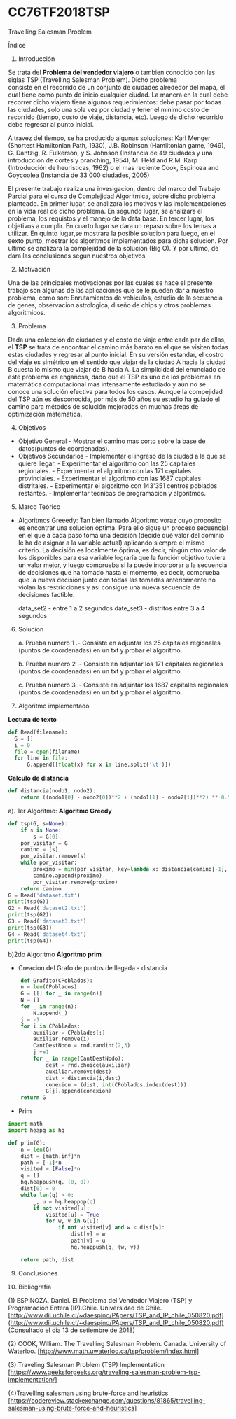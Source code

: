 # CC76TF2018TSP
Travelling Salesman Problem

Índice
1. Introducción

Se trata del **Problema del vendedor viajero** o tambien conocido con las siglas TSP (Travelling Salesman Problem). Dicho problema  
consiste en el recorrido de un conjunto de ciudades alrededor del mapa, el cual tiene como punto de inicio cualquier ciudad. La manera 
en la cual debe recorrer dicho viajero tiene algunos requerimientos: debe pasar por todas las ciudades, solo una sola vez por ciudad y 
tener el minimo costo de recorrido (tiempo, costo de viaje, distancia, etc). Luego de dicho recorrido debe regresar al punto inicial. 

A travez del tiempo, se ha producido algunas soluciones: Karl Menger (Shortest Hamiltonian Path, 1930), J.B. Robinson (Hamiltonian game, 
1949), G. Dantzig, R. Fulkerson, y S. Johnson (Instancia de 49 ciudades y una introducción de cortes y branching, 1954), M. Held and 
R.M. Karp (Introducción de heuristicas, 1962) o el mas reciente Cook, Espinoza and Goycoolea (Instancia de 33 000 ciudades, 2005)

El presente trabajo realiza una invesigacion, dentro del marco del Trabajo Parcial para el curso de Complejidad Algoritmica, sobre dicho 
problema planteado. En primer lugar, se analizara los motivos y las implementaciones en la vida real de dicho problema. En segundo 
lugar, se analizara el problema, los requistos y el manejo de la data base. En tercer lugar, los objetivos a cumplir. En cuarto lugar se 
dara un repaso sobre los temas a utilizar. En quinto lugar,se mostrara la posible solucion para luego, en el sexto punto, mostrar los 
algoritmos implementados para dicha solucion. Por ultimo se analizara la complejidad de la solucion (Big O). Y por ultimo, de dara las 
conclusiones segun nuestros objetivos

2. Motivación

Una de las principales motivaciones por las cuales se hace el presente trabajo son algunas de las aplicaciones que se le pueden dar a 
nuestro problema, como son: Enrutamientos de vehiculos, estudio de la secuencia de genes, observacion astrologica, diseño de chips y 
otros problemas algoritmicos.

3. Problema

Dada una colección de ciudades y el costo de viaje entre cada par de ellas, el **TSP** se trata de encontrar el camino más barato en el 
que se visiten todas estas ciudades y regresar al punto inicial. En su versión estandar, el costro del viaje es simétrico en el sentido 
que viajar de la ciudad A hacia la ciudad B cuesta lo mismo que viajar de B hacia A.
La simplicidad del enunciado de este problema es engañosa, dado que el TSP es uno de los problemas en matemática computacional más 
intensamente estudiado y aún no se conoce una solución efectiva para todos los casos.
Aunque la compejidad del TSP aún es desconocida, por más de 50 años su estudio ha guiado el camino para métodos de solución mejorados en 
muchas áreas de optimización matemática.

4. Objetivos

  - Objetivo General
        - Mostrar el camino mas corto sobre la base de datos(puntos de coordenadas).
  - Objetivos Secundarios
        - Implementar el ingreso de la ciudad a la que se quiere llegar.
        - Experimentar el algoritmo con las 25 capitales regionales.
        - Experimentar el algoritmo con las 171 capitales provinciales.
        - Experimentar el algoritmo con las 1687 capitales distritales.
        - Experimentar el algoritmo con 143'351 centros poblados restantes.
        - Implementar tecnicas de programacion y algoritmos.

5. Marco Teórico 

  - Algoritmos Greeedy: 
    Tan bien llamado Algoritmo voraz cuyo proposito es encontrar una solucion optima. Para ello sigue un proceso secuencial en el que a
    cada paso toma una decisión (decide qué valor del dominio le ha de asignar a la variable actual) aplicando siempre el mismo criterio.
    La decisión es localmente óptima, es decir, ningún otro valor de los disponibles para esa variable lograría que la función objetivo
    tuviera un valor mejor, y luego comprueba si la puede incorporar a la secuencia de decisiones que ha tomado hasta el momento, es 
    decir, comprueba que la nueva decisión junto con todas las tomadas anteriormente no violan las restricciones y así consigue una 
    nueva secuencia de decisiones factible. 
    
   
    data_set2 - entre 1 a 2 segundos
    date_set3 - distritos entre 3 a 4 segundos
    
6. Solucion

    a. Prueba numero 1 .- Consiste en adjuntar los 25 capitales regionales (puntos de coordenadas) en un txt y probar el algoritmo.
      
    b. Prueba numero 2 .- Consiste en adjuntar los 171 capitales regionales (puntos de coordenadas) en un txt y probar el algoritmo.
      
    c. Prueba numero 3 .- Consiste en adjuntar los 1687 capitales regionales (puntos de coordenadas) en un txt y probar el algoritmo.
    
    
8. Algoritmo implementado

**Lectura de texto**
  ```python
def Read(filename):
    G = []
    i = 0
    file = open(filename)
    for line in file:
        G.append([float(x) for x in line.split('\t')])
  ```
**Calculo de distancia**
```python
def distancia(nodo1, nodo2):
    return ((nodo1[0] - nodo2[0])**2 + (nodo1[1] - nodo2[1])**2) ** 0.5

```

  a). 1er Algoritmo: **Algoritmo Greedy**

```python
def tsp(G, s=None):
    if s is None:
        s = G[0]
    por_visitar = G
    camino = [s]
    por_visitar.remove(s)
    while por_visitar:
        proximo = min(por_visitar, key=lambda x: distancia(camino[-1], x))
        camino.append(proximo)
        por_visitar.remove(proximo)
    return camino
G = Read('dataset.txt')
print(tsp(G))
G2 = Read('dataset2.txt')
print(tsp(G2))
G3 = Read('dataset3.txt')
print(tsp(G3))
G4 = Read('dataset4.txt')
print(tsp(G4))

```
  b)2do Algoritmo **Algoritmo prim**
- Creacion del Grafo de puntos de llegada - distancia

```python
    def Grafito(CPoblados):
    n = len(CPoblados)
    G = [[] for _ in range(n)]
    N = []
    for _ in range(n):
        N.append(_)
    j = -1
    for i in CPoblados:
        auxiliar = CPoblados[:]
        auxiliar.remove(i)
        CantDestNodo = rnd.randint(2,3)
        j +=1
        for _ in range(CantDestNodo):
            dest = rnd.choice(auxiliar)
            auxiliar.remove(dest)
            dist = distancia(i,dest)
            conexion = (dist, int(CPoblados.index(dest)))
            G[j].append(conexion)
    return G

```
  - Prim
   

``` python
import math
import heapq as hq

def prim(G):
    n = len(G)
    dist = [math.inf]*n
    path = [-1]*n
    visited = [False]*n
    q = []
    hq.heappush(q, (0, 0))
    dist[0] = 0
    while len(q) > 0:
        _, u = hq.heappop(q)
        if not visited[u]:
            visited[u] = True
            for w, v in G[u]:
                if not visited[v] and w < dist[v]:
                    dist[v] = w
                    path[v] = u
                    hq.heappush(q, (w, v))

    return path, dist

```

9. Conclusiones


10. Bibliografia

(1) ESPINOZA, Daniel. El Problema del Vendedor Viajero (TSP) y Programación Entera (IP).Chile. Universidad de Chile. [http://www.dii.uchile.cl/~daespino/PApers/TSP_and_IP_chile_050820.pdf](http://www.dii.uchile.cl/~daespino/PApers/TSP_and_IP_chile_050820.pdf) (Consultado el dia 13 de setiembre de 2018)

(2) COOK, William. The Travelling Salesman Problem. Canada. University of Waterloo. [http://www.math.uwaterloo.ca/tsp/problem/index.html]

(3) Traveling Salesman Problem (TSP) Implementation
[https://www.geeksforgeeks.org/traveling-salesman-problem-tsp-implementation/]

(4)Travelling salesman using brute-force and heuristics
[https://codereview.stackexchange.com/questions/81865/travelling-salesman-using-brute-force-and-heuristics]
